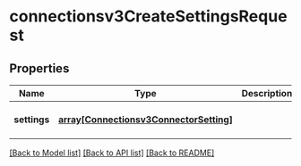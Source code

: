 # connectionsv3CreateSettingsRequest

## Properties
Name | Type | Description | Notes
------------ | ------------- | ------------- | -------------
**settings** | [**array[Connectionsv3ConnectorSetting]**](Connectionsv3ConnectorSetting.md) |  | [optional] [default to null]

[[Back to Model list]](../README.md#documentation-for-models) [[Back to API list]](../README.md#documentation-for-api-endpoints) [[Back to README]](../README.md)



